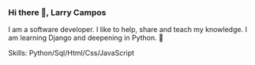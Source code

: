 ### Hi there 👋, Larry Campos 
I am a software developer. I like to help, share and teach my knowledge. I am learning Django and deepening in Python. 💪

Skills: Python/Sql/Html/Css/JavaScript












